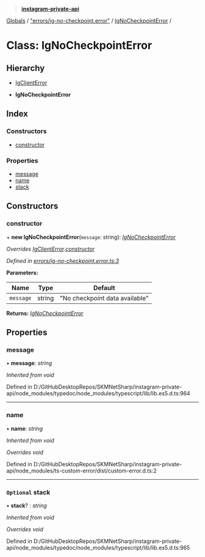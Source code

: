 > **[instagram-private-api](../README.md)**

[Globals](../globals.md) / ["errors/ig-no-checkpoint.error"](../modules/_errors_ig_no_checkpoint_error_.md) / [IgNoCheckpointError](_errors_ig_no_checkpoint_error_.ignocheckpointerror.md) /

# Class: IgNoCheckpointError

## Hierarchy

  * [IgClientError](_errors_ig_client_error_.igclienterror.md)

  * **IgNoCheckpointError**

## Index

### Constructors

* [constructor](_errors_ig_no_checkpoint_error_.ignocheckpointerror.md#constructor)

### Properties

* [message](_errors_ig_no_checkpoint_error_.ignocheckpointerror.md#message)
* [name](_errors_ig_no_checkpoint_error_.ignocheckpointerror.md#name)
* [stack](_errors_ig_no_checkpoint_error_.ignocheckpointerror.md#optional-stack)

## Constructors

###  constructor

\+ **new IgNoCheckpointError**(`message`: string): *[IgNoCheckpointError](_errors_ig_no_checkpoint_error_.ignocheckpointerror.md)*

*Overrides [IgClientError](_errors_ig_client_error_.igclienterror.md).[constructor](_errors_ig_client_error_.igclienterror.md#constructor)*

*Defined in [errors/ig-no-checkpoint.error.ts:3](https://github.com/Nerixyz/instagram-private-api/blob/e5037ee/src/errors/ig-no-checkpoint.error.ts#L3)*

**Parameters:**

Name | Type | Default |
------ | ------ | ------ |
`message` | string | "No checkpoint data available" |

**Returns:** *[IgNoCheckpointError](_errors_ig_no_checkpoint_error_.ignocheckpointerror.md)*

## Properties

###  message

• **message**: *string*

*Inherited from void*

Defined in D:/GitHubDesktopRepos/SKMNetSharp/instagram-private-api/node_modules/typedoc/node_modules/typescript/lib/lib.es5.d.ts:964

___

###  name

• **name**: *string*

*Inherited from void*

*Overrides void*

Defined in D:/GitHubDesktopRepos/SKMNetSharp/instagram-private-api/node_modules/ts-custom-error/dist/custom-error.d.ts:2

___

### `Optional` stack

• **stack**? : *string*

*Inherited from void*

*Overrides void*

Defined in D:/GitHubDesktopRepos/SKMNetSharp/instagram-private-api/node_modules/typedoc/node_modules/typescript/lib/lib.es5.d.ts:965